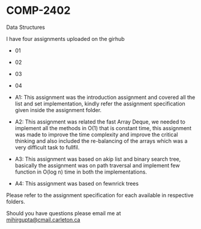# COMP-2402
Data Structures 

I have four assignments uploaded on the girhub 
- 01
- 02
- 03
- 04

- A1: This assignment was the introduction assignment and covered all the list and set implementation, kindly refer the assignment specification given inside the assignment folder.

- A2: This assignment was related the fast Array Deque, we needed to implement all the methods in O(1) that is constant time, this assignment was made to improve the time complexity and improve the critical thinking and also included the re-balancing of the arrays which was a very difficult task to fullfil.

- A3: This assignment was based on akip list and binary search tree, basically the assignment was on path traversal and implement few function in O(log n) time in both the implementations.

- A4: This assignment was based on fewnrick trees


Please refer to the assignment specification for each available in respective folders.

Should you have questions please email me at mihirgupta@cmail.carleton.ca
